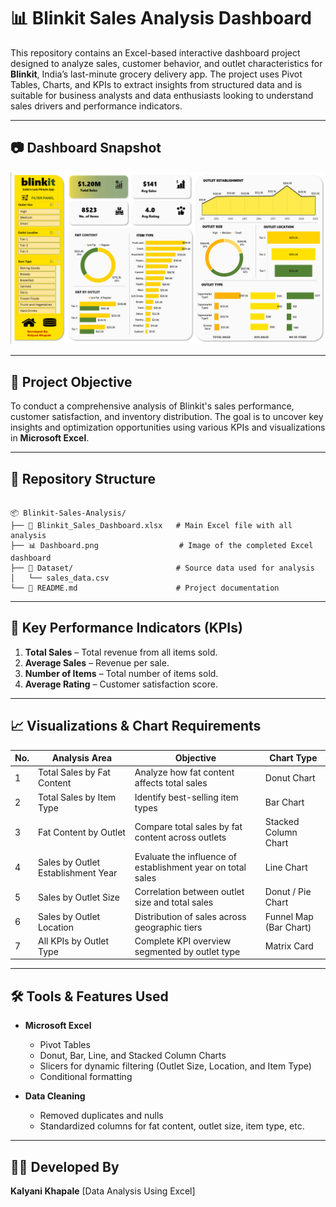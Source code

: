 
# 📊 Blinkit Sales Analysis Dashboard

This repository contains an Excel-based interactive dashboard project designed to analyze sales, customer behavior, and outlet characteristics for **Blinkit**, India’s last-minute grocery delivery app. The project uses Pivot Tables, Charts, and KPIs to extract insights from structured data and is suitable for business analysts and data enthusiasts looking to understand sales drivers and performance indicators.

---

## 📷 Dashboard Snapshot

![Blinkit Dashboard](https://github.com/Kalyanikhapale/Blinkit-Analysis-Dashboard/blob/main/Blinkit%20Analysis%20Dashboard.png)

---
## 🧾 Project Objective

To conduct a comprehensive analysis of Blinkit's sales performance, customer satisfaction, and inventory distribution. The goal is to uncover key insights and optimization opportunities using various KPIs and visualizations in **Microsoft Excel**.

---

## 📁 Repository Structure
```

📦 Blinkit-Sales-Analysis/
├── 📄 Blinkit_Sales_Dashboard.xlsx   # Main Excel file with all analysis
├── 📊 Dashboard.png                  # Image of the completed Excel dashboard
├── 📂 Dataset/                       # Source data used for analysis
│   └── sales_data.csv
└── 📄 README.md                      # Project documentation
```

---

## 📌 Key Performance Indicators (KPIs)

1. **Total Sales** – Total revenue from all items sold.
2. **Average Sales** – Revenue per sale.
3. **Number of Items** – Total number of items sold.
4. **Average Rating** – Customer satisfaction score.

---

## 📈 Visualizations & Chart Requirements

| No. | Analysis Area                      | Objective                                                   | Chart Type             |
| --- | ---------------------------------- | ----------------------------------------------------------- | ---------------------- |
| 1   | Total Sales by Fat Content         | Analyze how fat content affects total sales                 | Donut Chart            |
| 2   | Total Sales by Item Type           | Identify best-selling item types                            | Bar Chart              |
| 3   | Fat Content by Outlet              | Compare total sales by fat content across outlets           | Stacked Column Chart   |
| 4   | Sales by Outlet Establishment Year | Evaluate the influence of establishment year on total sales | Line Chart             |
| 5   | Sales by Outlet Size               | Correlation between outlet size and total sales             | Donut / Pie Chart      |
| 6   | Sales by Outlet Location           | Distribution of sales across geographic tiers               | Funnel Map (Bar Chart) |
| 7   | All KPIs by Outlet Type            | Complete KPI overview segmented by outlet type              | Matrix Card            |

---

## 🛠️ Tools & Features Used

* **Microsoft Excel**

  * Pivot Tables
  * Donut, Bar, Line, and Stacked Column Charts
  * Slicers for dynamic filtering (Outlet Size, Location, and Item Type)
  * Conditional formatting
    
* **Data Cleaning**

  * Removed duplicates and nulls
  * Standardized columns for fat content, outlet size, item type, etc.

---

## 👩‍💻 Developed By

**Kalyani Khapale**
[Data Analysis Using Excel] 

